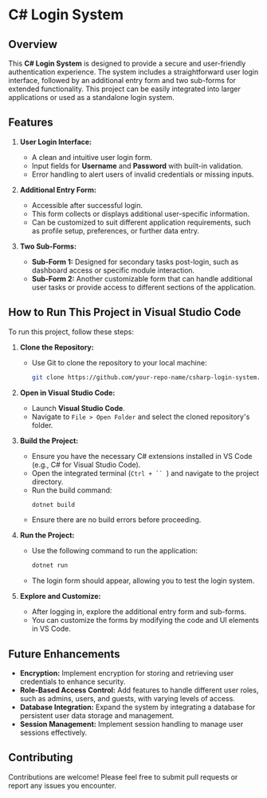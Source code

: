 # C# Login System

## Overview

This **C# Login System** is designed to provide a secure and user-friendly authentication experience. The system includes a straightforward user login interface, followed by an additional entry form and two sub-forms for extended functionality. This project can be easily integrated into larger applications or used as a standalone login system.

## Features

1. **User Login Interface:**
   - A clean and intuitive user login form.
   - Input fields for **Username** and **Password** with built-in validation.
   - Error handling to alert users of invalid credentials or missing inputs.

2. **Additional Entry Form:**
   - Accessible after successful login.
   - This form collects or displays additional user-specific information.
   - Can be customized to suit different application requirements, such as profile setup, preferences, or further data entry.

3. **Two Sub-Forms:**
   - **Sub-Form 1:** Designed for secondary tasks post-login, such as dashboard access or specific module interaction.
   - **Sub-Form 2:** Another customizable form that can handle additional user tasks or provide access to different sections of the application.

## How to Run This Project in Visual Studio Code

To run this project, follow these steps:

1. **Clone the Repository:**
   - Use Git to clone the repository to your local machine:
     ```sh
     git clone https://github.com/your-repo-name/csharp-login-system.git
     ```
   
2. **Open in Visual Studio Code:**
   - Launch **Visual Studio Code**.
   - Navigate to `File > Open Folder` and select the cloned repository's folder.

3. **Build the Project:**
   - Ensure you have the necessary C# extensions installed in VS Code (e.g., C# for Visual Studio Code).
   - Open the integrated terminal (`Ctrl + `` `) and navigate to the project directory.
   - Run the build command:
     ```sh
     dotnet build
     ```
   - Ensure there are no build errors before proceeding.

4. **Run the Project:**
   - Use the following command to run the application:
     ```sh
     dotnet run
     ```
   - The login form should appear, allowing you to test the login system.

5. **Explore and Customize:**
   - After logging in, explore the additional entry form and sub-forms.
   - You can customize the forms by modifying the code and UI elements in VS Code.

## Future Enhancements

- **Encryption:** Implement encryption for storing and retrieving user credentials to enhance security.
- **Role-Based Access Control:** Add features to handle different user roles, such as admins, users, and guests, with varying levels of access.
- **Database Integration:** Expand the system by integrating a database for persistent user data storage and management.
- **Session Management:** Implement session handling to manage user sessions effectively.

## Contributing

Contributions are welcome! Please feel free to submit pull requests or report any issues you encounter.

